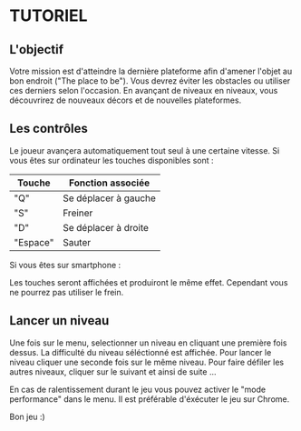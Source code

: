 # TUTORIEL

## L'objectif

Votre mission est d'atteindre la dernière plateforme afin d'amener l'objet au bon endroit ("The place to be").
Vous devrez éviter les obstacles ou utiliser ces derniers selon l'occasion.
En avançant de niveaux en niveaux, vous découvrirez de nouveaux décors et de nouvelles plateformes.

## Les contrôles

Le joueur avançera automatiquement tout seul à une certaine vitesse.
Si vous êtes sur ordinateur les touches disponibles sont :

| Touche   |    Fonction associée |
|----------|----------------------|
| "Q"      | Se déplacer à gauche |
| "S"      | Freiner              |
| "D"      | Se déplacer à droite |
| "Espace" | Sauter               |


Si vous êtes sur smartphone : 

Les touches seront affichées et produiront le même effet.
Cependant vous ne pourrez pas utiliser le frein.

## Lancer un niveau

Une fois sur le menu, selectionner un niveau en cliquant une première fois dessus.
La difficulté du niveau séléctionné est affichée.
Pour lancer le niveau cliquer une seconde fois sur le même niveau.
Pour faire défiler les autres niveaux, cliquer sur le suivant et ainsi de suite ...

En cas de ralentissement durant le jeu vous pouvez activer le "mode performance" dans le menu. 
Il est préférable d'éxécuter le jeu sur Chrome.

Bon jeu :)
